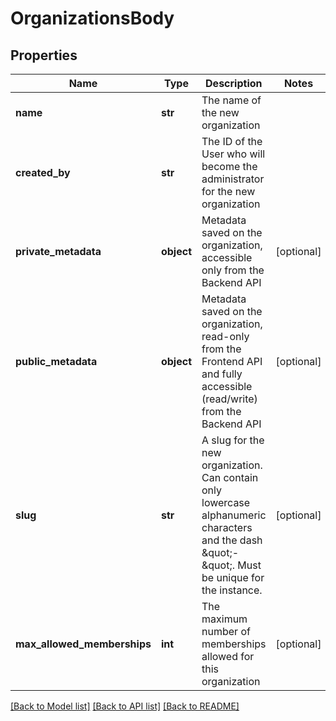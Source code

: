 # OrganizationsBody

## Properties
Name | Type | Description | Notes
------------ | ------------- | ------------- | -------------
**name** | **str** | The name of the new organization | 
**created_by** | **str** | The ID of the User who will become the administrator for the new organization | 
**private_metadata** | **object** | Metadata saved on the organization, accessible only from the Backend API | [optional] 
**public_metadata** | **object** | Metadata saved on the organization, read-only from the Frontend API and fully accessible (read/write) from the Backend API | [optional] 
**slug** | **str** | A slug for the new organization. Can contain only lowercase alphanumeric characters and the dash \&quot;-\&quot;. Must be unique for the instance. | [optional] 
**max_allowed_memberships** | **int** | The maximum number of memberships allowed for this organization | [optional] 

[[Back to Model list]](../README.md#documentation-for-models) [[Back to API list]](../README.md#documentation-for-api-endpoints) [[Back to README]](../README.md)

